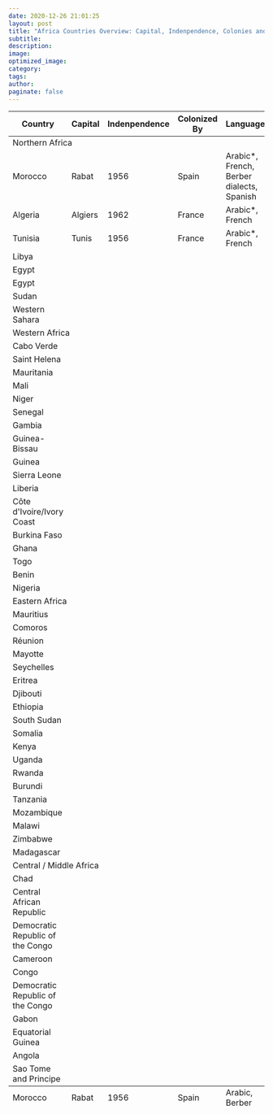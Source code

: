 ```yaml
---
date: 2020-12-26 21:01:25
layout: post
title: "Africa Countries Overview: Capital, Indenpendence, Colonies and Languages"
subtitle:
description:
image:
optimized_image:
category:
tags:
author:
paginate: false
---
```


<table>
  <thead>
    <tr>
      <th>Country</th>
      <th>Capital</th>
      <th>Indenpendence</th>
      <th>Colonized By</th>
      <th>Languages</th>
      <th>Facts</th>
    </tr>
  </thead>
  <tfoot>
    <tr>
      <td>Morocco</td>
      <td>Rabat</td>
      <td>1956</td>
      <td>Spain</td>
      <td>Arabic, Berber</td>
      <td></td>
    </tr>
  </tfoot>
  <tbody>
    <tr id="ROW1">
      <td colspan=6> Northern Africa </td>
    </tr>
    <tr>
      <td> Morocco </td>
      <td> Rabat </td>
      <td> 1956 </td>
      <td> Spain </td>
      <td> Arabic*, French, Berber dialects, Spanish </td>
      <td> </td>
    </tr>
    <tr>
      <td> Algeria </td>
      <td> Algiers </td>
      <td> 1962 </td>
      <td> France </td>
      <td> Arabic*, French </td>
      <td> </td>
    </tr>
    <tr>
      <td> Tunisia </td>
      <td> Tunis </td>
      <td> 1956 </td>
      <td> France </td>
      <td> Arabic*, French </td>
      <td> </td>
    </tr>
    <tr>
      <td> Libya </td>
      <td></td>
      <td></td>
      <td></td>
      <td></td>
      <td></td>
    </tr> 
    <tr>
      <td> Egypt </td>
      <td></td>
      <td></td>
      <td></td>
      <td></td>
      <td></td>
    </tr>
    <tr>
      <td> Egypt </td>
      <td></td>
      <td></td>
      <td></td>
      <td></td>
      <td></td>
    </tr>
    <tr>
      <td> Sudan </td>
      <td></td>
      <td></td>
      <td></td>
      <td></td>
      <td></td>
    </tr>
    <tr>
      <td> Western Sahara </td>
      <td></td>
      <td></td>
      <td></td>
      <td></td>
      <td></td>
    </tr>
    <tr id="ROW1">
      <td colspan=6> Western Africa </td>
    </tr>
    <tr>
      <td> Cabo Verde </td>
      <td></td>
      <td></td>
      <td></td>
      <td></td>
      <td></td>
    </tr>
    <tr>
      <td> Saint Helena </td>
      <td></td>
      <td></td>
      <td></td>
      <td></td>
      <td></td>
    </tr>
    <tr>
      <td> Mauritania </td>
      <td></td>
      <td></td>
      <td></td>
      <td></td>
      <td></td>
    </tr> 
    <tr>
      <td> Mali </td>
      <td></td>
      <td></td>
      <td></td>
      <td></td>
      <td></td>
    </tr>
    <tr>
      <td> Niger </td>
      <td></td>
      <td></td>
      <td></td>
      <td></td>
      <td></td>
    </tr>
    <tr>
      <td> Senegal </td>
      <td></td>
      <td></td>
      <td></td>
      <td></td>
      <td></td>
    </tr>
    <tr>
      <td> Gambia </td>
      <td></td>
      <td></td>
      <td></td>
      <td></td>
      <td></td>
    </tr> 
    <tr>
      <td> Guinea-Bissau </td>
      <td></td>
      <td></td>
      <td></td>
      <td></td>
      <td></td>
    </tr>
    <tr>
      <td> Guinea </td>
      <td></td>
      <td></td>
      <td></td>
      <td></td>
      <td></td>
    </tr>
    <tr>
      <td> Sierra Leone </td>
      <td></td>
      <td></td>
      <td></td>
      <td></td>
      <td></td>
    </tr>
    <tr>
      <td> Liberia </td>
      <td></td>
      <td></td>
      <td></td>
      <td></td>
      <td></td>
    </tr>
    <tr>
      <td> Côte d'Ivoire/Ivory Coast </td>
      <td></td>
      <td></td>
      <td></td>
      <td></td>
      <td></td>
    </tr>
    <tr>
      <td> Burkina Faso </td>
      <td></td>
      <td></td>
      <td></td>
      <td></td>
      <td></td>
    </tr> 
    <tr>
      <td> Ghana </td>
      <td></td>
      <td></td>
      <td></td>
      <td></td>
      <td></td>
    </tr>
    <tr>
      <td> Togo </td>
      <td></td>
      <td></td>
      <td></td>
      <td></td>
      <td></td>
    </tr>
    <tr>
      <td> Benin </td>
      <td></td>
      <td></td>
      <td></td>
      <td></td>
      <td></td>
    </tr>
    <tr>
      <td> Nigeria </td>
      <td></td>
      <td></td>
      <td></td>
      <td></td>
      <td></td>
    </tr>
    <tr id="ROW1">
      <td colspan=6> Eastern Africa </td>
    </tr>
    <tr>
      <td> Mauritius </td>
      <td></td>
      <td></td>
      <td></td>
      <td></td>
      <td></td>
    </tr> 
    <tr>
      <td> Comoros </td>
      <td></td>
      <td></td>
      <td></td>
      <td></td>
      <td></td>
    </tr> 
    <tr>
      <td> Réunion </td>
      <td></td>
      <td></td>
      <td></td>
      <td></td>
      <td></td>
    </tr>
    <tr>
      <td> Mayotte </td>
      <td></td>
      <td></td>
      <td></td>
      <td></td>
      <td></td>
    </tr>
    <tr>
      <td> Seychelles </td>
      <td></td>
      <td></td>
      <td></td>
      <td></td>
      <td></td>
    </tr>
    <tr>
      <td> Eritrea </td>
      <td></td>
      <td></td>
      <td></td>
      <td></td>
      <td></td>
    </tr>
    <tr>
      <td> Djibouti </td>
      <td></td>
      <td></td>
      <td></td>
      <td></td>
      <td></td>
    </tr> 
    <tr>
      <td> Ethiopia </td>
      <td></td>
      <td></td>
      <td></td>
      <td></td>
      <td></td>
    </tr>
    <tr>
      <td> South Sudan </td>
      <td></td>
      <td></td>
      <td></td>
      <td></td>
      <td></td>
    </tr>
    <tr>
      <td> Somalia </td>
      <td></td>
      <td></td>
      <td></td>
      <td></td>
      <td></td>
    </tr>
    <tr>
      <td> Kenya </td>
      <td></td>
      <td></td>
      <td></td>
      <td></td>
      <td></td>
    </tr>
    <tr>
      <td> Uganda </td>
      <td></td>
      <td></td>
      <td></td>
      <td></td>
      <td></td>
    </tr>
        <tr>
      <td> Rwanda </td>
      <td></td>
      <td></td>
      <td></td>
      <td></td>
      <td></td>
    </tr> 
    <tr>
      <td> Burundi </td>
      <td></td>
      <td></td>
      <td></td>
      <td></td>
      <td></td>
    </tr>
    <tr>
      <td> Tanzania </td>
      <td></td>
      <td></td>
      <td></td>
      <td></td>
      <td></td>
    </tr>
    <tr>
      <td> Mozambique </td>
      <td></td>
      <td></td>
      <td></td>
      <td></td>
      <td></td>
    </tr>
    <tr>
      <td> Malawi </td>
      <td></td>
      <td></td>
      <td></td>
      <td></td>
      <td></td>
    </tr>
    <tr>
      <td> Zimbabwe </td>
      <td></td>
      <td></td>
      <td></td>
      <td></td>
      <td></td>
    </tr>
    <tr>
      <td> Madagascar </td>
      <td></td>
      <td></td>
      <td></td>
      <td></td>
      <td></td>
    </tr> 
    <tr id="ROW1">
      <td colspan=6> Central / Middle Africa </td>
    </tr>
    <tr>
      <td> Chad </td>
      <td></td>
      <td></td>
      <td></td>
      <td></td>
      <td></td>
    </tr>
    <tr>
      <td> Central African Republic </td>
      <td></td>
      <td></td>
      <td></td>
      <td></td>
      <td></td>
    </tr>
    <tr>
      <td> Democratic Republic of the Congo </td>
      <td></td>
      <td></td>
      <td></td>
      <td></td>
      <td></td>
    </tr>
    <tr>
      <td> Cameroon </td>
      <td></td>
      <td></td>
      <td></td>
      <td></td>
      <td></td>
    </tr>
    <tr>
      <td> Congo </td>
      <td></td>
      <td></td>
      <td></td>
      <td></td>
      <td></td>
    </tr>
     <tr>
      <td> Democratic Republic of the Congo </td>
      <td></td>
      <td></td>
      <td></td>
      <td></td>
      <td></td>
    </tr>
    <tr>
      <td> Gabon </td>
      <td></td>
      <td></td>
      <td></td>
      <td></td>
      <td></td>
    </tr>
    <tr>
      <td> Equatorial Guinea </td>
      <td></td>
      <td></td>
      <td></td>
      <td></td>
      <td></td>
    </tr>
    <tr>
      <td> Angola </td>
      <td></td>
      <td></td>
      <td></td>
      <td></td>
      <td></td>
    </tr>
    <tr>
      <td> Sao Tome and Principe </td>
      <td></td>
      <td></td>
      <td></td>
      <td></td>
      <td></td>
    </tr>
    
  </tbody>
</table>
